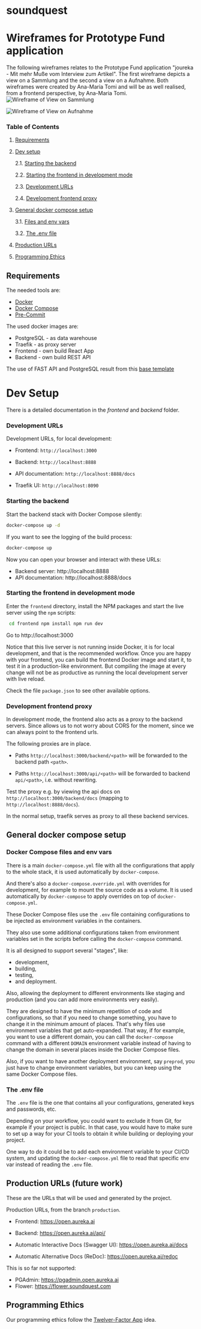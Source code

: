 # soundquest

# Wireframes for Prototype Fund application
The following wireframes relates to the Prototype Fund application "joureka - Mit mehr Muße vom Interview zum Artikel".
The first wireframe depicts a view on a Sammlung and the second a view on a Aufnahme. Both wireframes were created by
Ana-Maria Tomi and will be as well realised, from a frontend perspective, by Ana-Maria Tomi.
![Wireframe of View on Sammlung](Wireframe_-_View_of_Sammlung.png)

![Wireframe of View on Aufnahme](Wireframe_-_View_of_Aufnaehme.png)

### Table of Contents

1. [Requirements](#requirements)
2. [Dev setup](#dev-setup)

   2.1. [Starting the backend](#starting-the-backend)

   2.2. [Starting the frontend in development mode](#starting-the-frontend-in-development-mode)

   2.3. [Development URLs](#development-urls)

   2.4. [Development frontend proxy](#development-frontend-proxy)

3. [General docker compose setup](#general-docker-compose-setup)

   3.1. [Files and env vars](#files-and-env-vars)

   3.2. [The .env file](#the-.env-file)

4. [Production URLs](#production-urls)
5. [Programming Ethics](#programming-ethics)

## Requirements

The needed tools are:

- [Docker](https://www.docker.com/)
- [Docker Compose](https://docs.docker.com/compose/install/)
- [Pre-Commit](https://pre-commit.com/)

The used docker images are:

- PostgreSQL - as data warehouse
- Traefik - as proxy server
- Frontend - own build React App
- Backend - own build REST API

The use of FAST API and PostgreSQL result from this [base template](https://github.com/tiangolo/full-stack-fastapi-postgresql)

# Dev Setup

There is a detailed documentation in the _frontend_ and _backend_ folder.

### Development URLs

Development URLs, for local development:

- Frontend: `http://localhost:3000`

- Backend: `http://localhost:8888`

- API documentation: `http://localhost:8888/docs`

- Traefik UI: `http://localhost:8090`

### Starting the backend

Start the backend stack with Docker Compose silently:

```bash
docker-compose up -d
```

If you want to see the logging of the build process:

```bash
docker-compose up
```

Now you can open your browser and interact with these URLs:

- Backend server: http://localhost:8888
- API documentation: http://localhost:8888/docs

### Starting the frontend in development mode

Enter the `frontend` directory, install the NPM packages and start
the live server using the `npm` scripts:

```bash
 cd frontend npm install npm run dev
```

Go to http://localhost:3000

Notice that this live server is not running inside Docker, it is for
local development, and that is the recommended workflow. Once you are
happy with your frontend, you can build the frontend Docker image and
start it, to test it in a production-like environment. But compiling
the image at every change will not be as productive as running the
local development server with live reload.

Check the file `package.json` to see other available options.

### Development frontend proxy

In development mode, the frontend also acts as a proxy to the backend
servers. Since allows us to not worry about CORS for the moment, since
we can always point to the frontend urls.

The following proxies are in place.

- Paths `http://localhost:3000/backend/<path>` will be forwarded
  to the backend path `<path>`.

- Paths `http://localhost:3000/api/<path>` will be forwarded to backend
  `api/<path>`, i.e. without rewriting.

Test the proxy e.g. by viewing the api docs on
`http://localhost:3000/backend/docs` (mapping to
`http://localhost:8888/docs`).

In the normal setup, traefik serves as proxy to all these backend
services.

## General docker compose setup

### Docker Compose files and env vars

There is a main `docker-compose.yml` file with all the configurations
that apply to the whole stack, it is used automatically by
`docker-compose`.

And there's also a `docker-compose.override.yml` with overrides for
development, for example to mount the source code as a volume. It is
used automatically by `docker-compose` to apply overrides on top of
`docker-compose.yml`.

These Docker Compose files use the `.env` file containing
configurations to be injected as environment variables in the
containers.

They also use some additional configurations taken from environment
variables set in the scripts before calling the `docker-compose`
command.

It is all designed to support several "stages", like:

- development,
- building,
- testing,
- and deployment.

Also, allowing the deployment to
different environments like staging and production (and you can add
more environments very easily).

They are designed to have the minimum repetition of code and
configurations, so that if you need to change something, you have to
change it in the minimum amount of places. That's why files use
environment variables that get auto-expanded. That way, if for
example, you want to use a different domain, you can call the
`docker-compose` command with a different `DOMAIN` environment
variable instead of having to change the domain in several places
inside the Docker Compose files.

Also, if you want to have another deployment environment, say
`preprod`, you just have to change environment variables, but you can
keep using the same Docker Compose files.

### The .env file

The `.env` file is the one that contains all your configurations,
generated keys and passwords, etc.

Depending on your workflow, you could want to exclude it from Git, for
example if your project is public. In that case, you would have to
make sure to set up a way for your CI tools to obtain it while
building or deploying your project.

One way to do it could be to add each environment variable to your
CI/CD system, and updating the `docker-compose.yml` file to read that
specific env var instead of reading the `.env` file.

## Production URLs (future work)

These are the URLs that will be used and generated by the project.

Production URLs, from the branch `production`.

- Frontend: https://open.aureka.ai

- Backend: https://open.aureka.ai/api/

- Automatic Interactive Docs (Swagger UI): https://open.aureka.ai/docs

- Automatic Alternative Docs (ReDoc): https://open.aureka.ai/redoc

This is so far not supported:

- PGAdmin: https://pgadmin.open.aureka.ai
- Flower: https://flower.soundquest.com

## Programming Ethics

Our programming ethics follow the [Twelver-Factor App](https://12factor.net/) idea.
